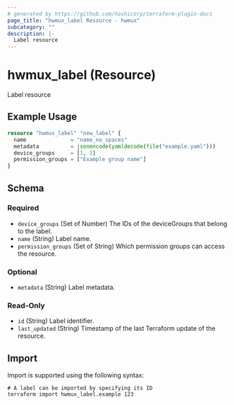 ```yaml
---
# generated by https://github.com/hashicorp/terraform-plugin-docs
page_title: "hwmux_label Resource - hwmux"
subcategory: ""
description: |-
  Label resource
---
```


# hwmux_label (Resource)

Label resource

## Example Usage

```terraform
resource "hwmux_label" "new_label" {
  name              = "name_no_spaces"
  metadata          = jsonencode(yamldecode(file("example.yaml")))
  device_groups     = [1, 2]
  permission_groups = ["Example group name"]
}
```

<!-- schema generated by tfplugindocs -->
## Schema

### Required

- `device_groups` (Set of Number) The IDs of the deviceGroups that belong to the label.
- `name` (String) Label name.
- `permission_groups` (Set of String) Which permission groups can access the resource.

### Optional

- `metadata` (String) Label metadata.

### Read-Only

- `id` (String) Label identifier.
- `last_updated` (String) Timestamp of the last Terraform update of the resource.

## Import

Import is supported using the following syntax:

```shell
# A label can be imported by specifying its ID
terraform import hwmux_label.example 123
```
